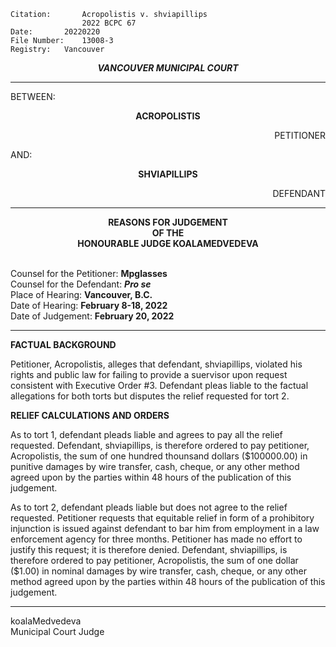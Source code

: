 	Citation:       Acropolistis v. shviapillips
                	2022 BCPC 67
	Date:		20220220
	File Number:	13008-3
	Registry:	Vancouver

<p align="center"><b><i>
				VANCOUVER MUNICIPAL COURT
</b></i>

---

BETWEEN:
<p align="center"><b>		ACROPOLISTIS			</b>
<p align="right">		PETITIONER
<p>				AND:
<p align="center"><b>		SHVIAPILLIPS			</b>
<p align="right">		DEFENDANT

---
	
<p align="center"><b>		
				REASONS FOR JUDGEMENT
<br>				OF THE
<br>				HONOURABLE JUDGE KOALAMEDVEDEVA

</b>

<br>				Counsel for the Petitioner: **Mpglasses**
<br>				Counsel for the Defendant: ***Pro se***
<br>				Place of Hearing: **Vancouver, B.C.**
<br>				Date of Hearing: **February 8-18, 2022**
<br>				Date of Judgement: **February 20, 2022**

---

**FACTUAL BACKGROUND**
	
Petitioner, Acropolistis, alleges that defendant, shviapillips, violated his rights and public law for failing to provide a suervisor upon request consistent with Executive Order #3. Defendant pleas liable to the factual allegations for both torts but disputes the relief requested for tort 2.
	
**RELIEF CALCULATIONS AND ORDERS**
	
As to tort 1, defendant pleads liable and agrees to pay all the relief requested. Defendant, shviapillips, is therefore ordered to pay petitioner, Acropolistis, the sum of one hundred thounsand dollars ($100000.00) in punitive damages by wire transfer, cash, cheque, or any other method agreed upon by the parties within 48 hours of the publication of this judgement.
	
As to tort 2, defendant pleads liable but does not agree to the relief requested. Petitioner requests that equitable relief in form of a prohibitory injunction is issued against defendant to bar him from employment in a law enforcement agency for three months. Petitioner has made no effort to justify this request; it is therefore denied.  Defendant, shviapillips, is therefore ordered to pay petitioner, Acropolistis, the sum of one dollar ($1.00) in nominal damages by wire transfer, cash, cheque, or any other method agreed upon by the parties within 48 hours of the publication of this judgement.
		
---

koalaMedvedeva <br>	
Municipal Court Judge
